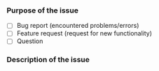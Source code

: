 <!--

  Thank you for reporting a bug for the Cmder project!
  ------------------------------------------------------------------
  
  Please make sure you read and follow the following instructions
  before reporting bugs, and/or requesting new features.
  
  Make sure that you have:
  
  • Searched for existing issues (including the **closed** ones)
    for the similar problems here:
    https://github.com/cmderdev/cmder/issues?q=is:issue
    
  • Read the README.md and the Wiki:
    - https://github.com/cmderdev/cmder/blob/master/README.md
    - https://github.com/cmderdev/cmder/wiki
    
    (What you may be asking here could already be explained there!)
    
  • Please understand that Cmder by default uses ConEmu as the
    underlying Terminal Emulator. If your issue is regarding
    the **Terminal Emulator**, please visit the ConEmu issues page:
    
    https://github.com/Maximus5/ConEmu/issues?q=is:issue
    
    If there isn't an existing issue, you may open a new one.
    
    (We don't resolve issues regarding ConEmu here, so please 
     make sure you open the issue in the correct place.)
     
  • If you are asking for Guides on how to integrate Cmder into
    your favorite IDE of choice, or how to perform an specific
    task with Cmder, make sure you visit our Guides section first:
    
    - https://github.com/cmderdev/cmder/issues?q=label:Guide
    - https://github.com/cmderdev/cmder/issues?q=label:Question
     
  • If the issue is regarding the other upstream technologies that
    Cmder uses (e.g. Clink, Git, etc), please make sure that the
    bug you are reporting only applies when they are used in
    combination with Cmder. If the bug applies when the mentioned
    tools are NOT used within Cmder, there's a good chance that
    you should open the bug at the corresponding repo instead.
    
    
  Thank you for making sure you are opening a new valid issue!
  
-->

<!-- 
  Some tips on how to write a better report:
  - Put an `x` into all the boxes [ ] relevant to your issue (example: [x]).
  - Use the *Preview* tab to see how your issue will actually look like, before sending it.
  - Make sure the description is worded well enough to be understood, and with as much context and examples as possible.
  - Post a screenshot or the command the triggered the problem, if applicable.
  - Avoid using ambiguous phrases like: doesn't work, there'a problem, etc.
    Help us reproduce the issue by explaining what went wrong, and what did you expect to happen.
-->

### Purpose of the issue
- [ ] Bug report (encountered problems/errors)
- [ ] Feature request (request for new functionality)
- [ ] Question

### Description of the issue 

